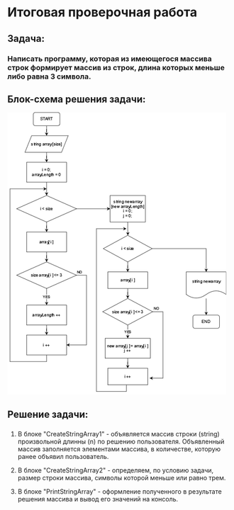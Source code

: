 # Итоговая проверочная работа
## Задача:
### Написать программу, которая из имеющегося массива строк формирует массив из строк, длина которых меньше либо равна 3 символа.
## Блок-схема решения задачи:

![](https://github.com/Pavlov-Andrey/FINAL_TEST_1/blob/main/final%20block.drawio.png) 

## Решение задачи:
### 
1. В блоке "CreateStringArray1" - объявляется массив строки (string) произвольной длинны (n) по решению пользователя.
Объявленный массив заполняется элементами массива, в количестве, которую ранее объявил пользователь.
2. В блоке "CreateStringArray2" - определяем, по условию задачи, размер строки массива, символы которой меньше или равно трем.

3. В блоке "PrintStringArray" - оформление полученного в результате решения массива и вывод его значений на консоль.


